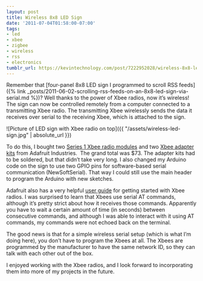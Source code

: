 ```yaml
---
layout: post
title: Wireless 8x8 LED Sign
date: '2011-07-04T01:58:00-07:00'
tags:
- led
- xbee
- zigbee
- wireless
- rss
- electronics
tumblr_url: https://kevintechnology.com/post/7222952028/wireless-8x8-led-sign
---
```


Remember that [four-panel 8x8 LED sign I programmed to scroll RSS feeds]({% link _posts/2011-06-02-scrolling-rss-feeds-on-an-8x8-led-sign-via-serial.md %})? Well thanks to the power of Xbee radios, now it’s wireless! The sign can now be controlled remotely from a computer connected to a transmitting Xbee radio. The transmitting Xbee wirelessly sends the data it receives over serial to the receiving Xbee, which is attached to the sign.

![Picture of LED sign with Xbee radio on top]({{ "/assets/wireless-led-sign.jpg" | absolute_url }})

To do this, I bought two [Series 1 Xbee radio modules](http://www.adafruit.com/products/128) and two [Xbee adapter kits](http://www.adafruit.com/products/126) from Adafruit Industries.  The grand total was $73. The adapter kits had to be soldered, but that didn’t take very long. I also changed my Arduino code on the sign to use two GPIO pins for software-based serial communication (NewSoftSerial). That way I could still use the main header to program the Arduino with new sketches.

Adafruit also has a very helpful [user guide](http://www.ladyada.net/make/xbee/usermanual.html) for getting started with Xbee radios. I was surprised to learn that Xbees use serial AT commands, although it’s pretty strict about how it receives those commands. Apparently you have to wait a certain amount of time (in seconds) between consecutive commands, and although I was able to interact with it using AT commands, my commands were not echoed back on the terminal.

The good news is that for a simple wireless serial setup (which is what I’m doing here), you don’t have to program the Xbees at all. The Xbees are programmed by the manufacturer to have the same network ID, so they can talk with each other out of the box.

I enjoyed working with the Xbee radios, and I look forward to incorporating them into more of my projects in the future.
